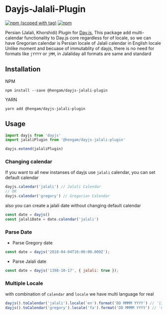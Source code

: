 # Dayjs-Jalali-Plugin
[![npm (scoped with tag)](https://img.shields.io/npm/v/@hengam/dayjs-jalali-plugin/latest.svg?style=flat-square)](https://www.npmjs.com/package/@hengam/dayjs-jalali-plugin)
[![npm](https://img.shields.io/npm/dt/@hengam/dayjs-jalali-plugin.svg?style=flat-square)](https://www.npmjs.com/package/@hengam/dayjs-jalali-plugin)


Persian (Jalali, Khorshidi) Plugin for [Day.js](https://github.com/iamkun/dayjs), This package add multi-calendar functionality to Day.js core regardless for of locale, so we can have Gregorian calendar is Persian locale of Jalali calendar in English locale
Unlike moment and becuase of immutablity of dayjs, there is no need for formats like `jYYYY` or `jMM`, in Jalaliday all formats are same and standard

>

## Installation
NPM
```
npm install --save @hengam/dayjs-jalali-plugin
```
YARN
```
yarn add @hengam/dayjs-jalali-plugin
```

## Usage
```javascript
import dayjs from 'dayjs'
import jalaliPlugin from '@hengam/dayjs-jalali-plugin'

dayjs.extend(jalaliPlugin)
```

### Changing calendar
If you want to all new instanses of dayjs use `jalali` calendar, you can set default calendar
```javascript
dayjs.calendar('jalali') // Jalali Calendar
// OR
dayjs.calendar('gregory') // Gregorian Calendar
```
also you can create a jalali date without changing default calendar
```javascript
const date = dayjs()
const jalaliDate = date.calendar('jalali')
```

### Parse Date
- Parse Gregory date
```js
const date = dayjs('2018-04-04T16:00:00.000Z');
```
- Parse Jalali date
```js
const date = dayjs('1398-10-17', { jalali: true });
```

### Multiple Locale
with combination of `calendar` and `locale` we have multi language for real
```javascript
dayjs().toCalendar('jalali').locale('en').format('DD MMMM YYYY') // '13 Shahrivar 1397'
dayjs().toCalendar('gregory').locale('fa').format('DD MMMM YYYY') // '04 سپتامبر 2018'
```
